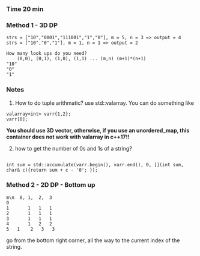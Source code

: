### Time 20 min

### Method 1 - 3D DP
```
strs = ["10","0001","111001","1","0"], m = 5, n = 3 => output = 4
strs = ["10","0","1"], m = 1, n = 1 => output = 2

How many look ups do you need? 
    (0,0), (0,1), (1,0), (1,1) ... (m,n) (m+1)*(n+1)
"10"
"0"
"1"
```
### Notes
1. How to do tuple arithmatic? 
use std::valarray. You can do something like 
```
valarray<int> varr{1,2}; 
varr[0]; 
```
**You should use 3D vector, otherwise, if you use an unordered_map, this container does not work with valarray in c++17!!**

2. how to get the number of 0s and 1s of a string?  
```

int sum = std::accumulate(varr.begin(), varr.end(), 0, [](int sum, char& c){return sum + c - '0'; });

```

### Method 2 - 2D DP - Bottom up
```
m\n  0, 1,  2,  3
0    
1       1   1   1
2       1   1   1
3       1   1   1
4       1   2   2
5   1    2   3   3
```
go from the bottom right corner, all the way to the current index of the string. 